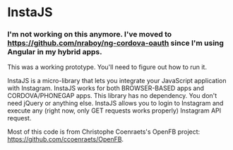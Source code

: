 # InstaJS #

### I'm not working on this anymore. I've moved to https://github.com/nraboy/ng-cordova-oauth since I'm using Angular in my hybrid apps.

This was a working prototype. You'll need to figure out how to run it.

InstaJS is a micro-library that lets you integrate your JavaScript application with Instagram. 
InstaJS works for both BROWSER-BASED apps and CORDOVA/PHONEGAP apps.
This library has no dependency. You don't need jQuery or anything else.
InstaJS allows you to login to Instagram and execute any (right now, only GET requests works properly) Instagram API request.
 

Most of this code is from Christophe Coenraets's OpenFB project: https://github.com/ccoenraets/OpenFB.
